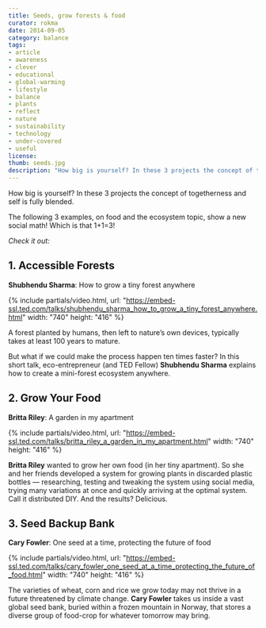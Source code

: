 ```yaml
---
title: Seeds, grow forests & food
curator: rokma
date: 2014-09-05
category: balance
tags:
- article
- awareness
- clever
- educational
- global-warming
- lifestyle
- balance
- plants
- reflect
- nature
- sustainability
- technology
- under-covered
- useful
license:
thumb: seeds.jpg
description: "How big is yourself? In these 3 projects the concept of togetherness and self is fully blended. The following 3 examples, on food and the ecosystem topic, show a new social math!"
---
```


How big is yourself? In these 3 projects the concept of togetherness and self is fully blended.

The following 3 examples, on food and the ecosystem topic, show a new social math! Which is that 1+1=3!

_Check it out:_

## 1. Accessible Forests

**Shubhendu Sharma**: How to grow a tiny forest anywhere


{% include partials/video.html, url: "https://embed-ssl.ted.com/talks/shubhendu_sharma_how_to_grow_a_tiny_forest_anywhere.html" width: "740" height: "416" %}


A forest planted by humans, then left to nature’s own devices, typically takes at least 100 years to mature.

But what if we could make the process happen ten times faster? In this short talk, eco-entrepreneur (and TED Fellow) **Shubhendu Sharma** explains how to create a mini-forest ecosystem anywhere.


## 2. Grow Your Food

**Britta Riley**: A garden in my apartment

{% include partials/video.html, url: "https://embed-ssl.ted.com/talks/britta_riley_a_garden_in_my_apartment.html" width: "740" height: "416" %}

**Britta Riley** wanted to grow her own food (in her tiny apartment). So she and her friends developed a system for growing plants in discarded plastic bottles — researching, testing and tweaking the system using social media, trying many variations at once and quickly arriving at the optimal system. Call it distributed DIY. And the results? Delicious.


## 3. Seed Backup Bank

**Cary Fowler**: One seed at a time, protecting the future of food

{% include partials/video.html, url: "https://embed-ssl.ted.com/talks/cary_fowler_one_seed_at_a_time_protecting_the_future_of_food.html" width: "740" height: "416" %}

The varieties of wheat, corn and rice we grow today may not thrive in a future threatened by climate change. **Cary Fowler** takes us inside a vast global seed bank, buried within a frozen mountain in Norway, that stores a diverse group of food-crop for whatever tomorrow may bring.
